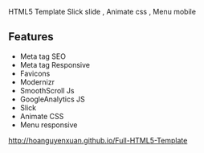 HTML5 Template  Slick slide , Animate css  , Menu mobile


## Features

- Meta tag SEO
- Meta tag Responsive
- Favicons
- Modernizr
- SmoothScroll Js
- GoogleAnalytics JS
- Slick
- Animate CSS
- Menu responsive


http://hoanguyenxuan.github.io/Full-HTML5-Template
